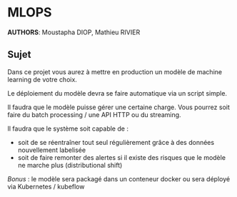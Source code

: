 # MLOPS

__AUTHORS__: Moustapha DIOP, Mathieu RIVIER

## Sujet

Dans ce projet vous aurez à mettre en production un modèle de machine learning de votre choix.

Le déploiement du modèle devra se faire automatique via un script simple.

Il faudra que le modèle puisse gérer une certaine charge. Vous pourrez soit faire du batch processing / une API HTTP ou du streaming.

Il faudra que le système soit capable de :
- soit de se réentraîner tout seul régulièrement grâce à des données nouvellement labelisée
- soit de faire remonter des alertes si il existe des risques que le modèle ne marche plus (distributional shift)


*Bonus* : le modèle sera packagé dans un conteneur docker ou sera déployé via Kubernetes / kubeflow
